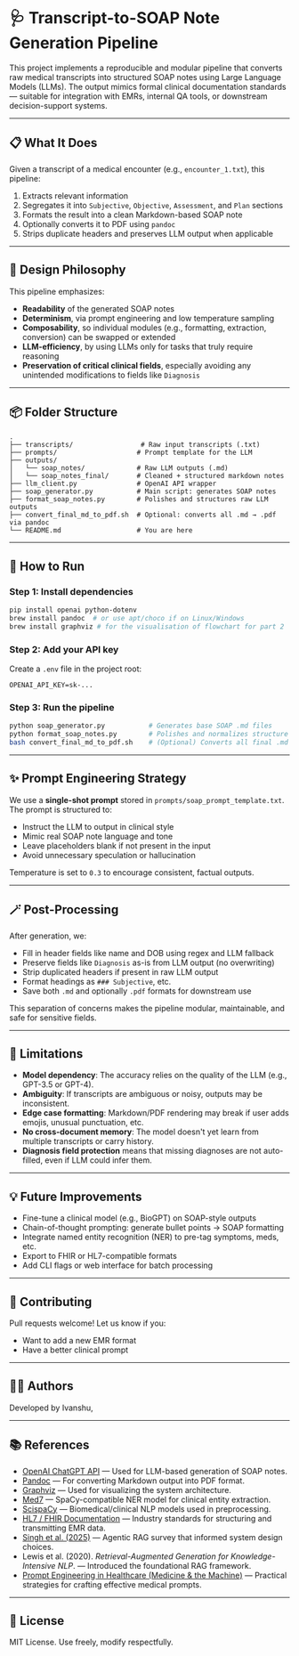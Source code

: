 # 🩺 Transcript-to-SOAP Note Generation Pipeline

This project implements a reproducible and modular pipeline that converts raw medical transcripts into structured SOAP notes using Large Language Models (LLMs). The output mimics formal clinical documentation standards — suitable for integration with EMRs, internal QA tools, or downstream decision-support systems.

---

## 📋 What It Does

Given a transcript of a medical encounter (e.g., `encounter_1.txt`), this pipeline:
1. Extracts relevant information
2. Segregates it into `Subjective`, `Objective`, `Assessment`, and `Plan` sections
3. Formats the result into a clean Markdown-based SOAP note
4. Optionally converts it to PDF using `pandoc`
5. Strips duplicate headers and preserves LLM output when applicable

---

## 🧠 Design Philosophy

This pipeline emphasizes:
- **Readability** of the generated SOAP notes
- **Determinism**, via prompt engineering and low temperature sampling
- **Composability**, so individual modules (e.g., formatting, extraction, conversion) can be swapped or extended
- **LLM-efficiency**, by using LLMs only for tasks that truly require reasoning
- **Preservation of critical clinical fields**, especially avoiding any unintended modifications to fields like `Diagnosis`

---

## 📦 Folder Structure

```
.
├── transcripts/                 # Raw input transcripts (.txt)
├── prompts/                    # Prompt template for the LLM
├── outputs/
│   └── soap_notes/             # Raw LLM outputs (.md)
│   └── soap_notes_final/       # Cleaned + structured markdown notes
├── llm_client.py               # OpenAI API wrapper
├── soap_generator.py           # Main script: generates SOAP notes
├── format_soap_notes.py        # Polishes and structures raw LLM outputs
├── convert_final_md_to_pdf.sh  # Optional: converts all .md → .pdf via pandoc
└── README.md                   # You are here
```

---

## 🚀 How to Run

### Step 1: Install dependencies

```bash
pip install openai python-dotenv
brew install pandoc  # or use apt/choco if on Linux/Windows
brew install graphviz # for the visualisation of flowchart for part 2
```

### Step 2: Add your API key

Create a `.env` file in the project root:

```
OPENAI_API_KEY=sk-...
```

### Step 3: Run the pipeline

```bash
python soap_generator.py           # Generates base SOAP .md files
python format_soap_notes.py        # Polishes and normalizes structure
bash convert_final_md_to_pdf.sh    # (Optional) Converts all final .md → .pdf
```

---

## ✨ Prompt Engineering Strategy

We use a **single-shot prompt** stored in `prompts/soap_prompt_template.txt`.  
The prompt is structured to:

- Instruct the LLM to output in clinical style
- Mimic real SOAP note language and tone
- Leave placeholders blank if not present in the input
- Avoid unnecessary speculation or hallucination

Temperature is set to `0.3` to encourage consistent, factual outputs.

---

## 🪄 Post-Processing

After generation, we:
- Fill in header fields like name and DOB using regex and LLM fallback
- Preserve fields like `Diagnosis` as-is from LLM output (no overwriting)
- Strip duplicated headers if present in raw LLM output
- Format headings as `### Subjective`, etc.
- Save both `.md` and optionally `.pdf` formats for downstream use

This separation of concerns makes the pipeline modular, maintainable, and safe for sensitive fields.

---

## 🔬 Limitations

- **Model dependency**: The accuracy relies on the quality of the LLM (e.g., GPT-3.5 or GPT-4).
- **Ambiguity**: If transcripts are ambiguous or noisy, outputs may be inconsistent.
- **Edge case formatting**: Markdown/PDF rendering may break if user adds emojis, unusual punctuation, etc.
- **No cross-document memory**: The model doesn't yet learn from multiple transcripts or carry history.
- **Diagnosis field protection** means that missing diagnoses are not auto-filled, even if LLM could infer them.

---

## 💡 Future Improvements

- Fine-tune a clinical model (e.g., BioGPT) on SOAP-style outputs
- Chain-of-thought prompting: generate bullet points → SOAP formatting
- Integrate named entity recognition (NER) to pre-tag symptoms, meds, etc.
- Export to FHIR or HL7-compatible formats
- Add CLI flags or web interface for batch processing

---

## 🤝 Contributing

Pull requests welcome! Let us know if you:
- Want to add a new EMR format
- Have a better clinical prompt

---

## 👨‍⚕️ Authors

Developed by Ivanshu,  


---

## 📚 References

- [OpenAI ChatGPT API](https://platform.openai.com/docs/guides/gpt) — Used for LLM-based generation of SOAP notes.
- [Pandoc](https://pandoc.org/) — For converting Markdown output into PDF format.
- [Graphviz](https://graphviz.org/) — Used for visualizing the system architecture.
- [Med7](https://github.com/kormilitzin/med7) — SpaCy-compatible NER model for clinical entity extraction.
- [ScispaCy](https://allenai.github.io/scispacy/) — Biomedical/clinical NLP models used in preprocessing.
- [HL7 / FHIR Documentation](https://www.hl7.org/fhir/) — Industry standards for structuring and transmitting EMR data.
- [Singh et al. (2025)](https://arxiv.org/abs/2501.09136) — Agentic RAG survey that informed system design choices.
- Lewis et al. (2020). *Retrieval-Augmented Generation for Knowledge-Intensive NLP*. — Introduced the foundational RAG framework.
- [Prompt Engineering in Healthcare (Medicine & the Machine)](https://medandmachine.com/2024/01/15/prompt-engineering-the-basics/) — Practical strategies for crafting effective medical prompts.

---

## 🧾 License

MIT License. Use freely, modify respectfully.

